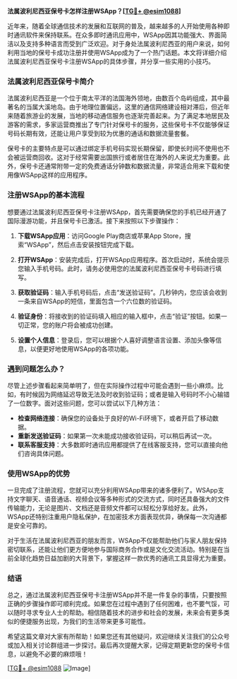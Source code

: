 **法属波利尼西亚保号卡怎样注册WSApp？[[TG💪+ @esim1088](https://t.me/s/esim1088)]**

近年来，随着全球通信技术的发展和互联网的普及，越来越多的人开始使用各种即时通讯软件来保持联系。在众多即时通讯应用中，WSApp因其功能强大、界面简洁以及支持多种语言而受到广泛欢迎。对于身处法属波利尼西亚的用户来说，如何利用当地的保号卡成功注册并使用WSApp成为了一个热门话题。本文将详细介绍法属波利尼西亚保号卡注册WSApp的具体步骤，并分享一些实用的小技巧。

### 法属波利尼西亚保号卡简介

法属波利尼西亚是一个位于南太平洋的法国海外领地，由数百个岛屿组成，其中最著名的当属大溪地岛。由于地理位置偏远，这里的通信网络建设相对滞后，但近年来随着旅游业的发展，当地的移动通信服务也逐渐完善起来。为了满足本地居民及游客的需求，多家运营商推出了专门针对保号卡的服务，这些保号卡不仅能够保证号码长期有效，还能让用户享受到较为优惠的通话和数据流量套餐。

保号卡的主要特点是可以通过绑定手机号码实现长期保留，即使长时间不使用也不会被运营商回收。这对于经常需要出国旅行或者居住在海外的人来说尤为重要。此外，保号卡还通常附带一定的免费通话分钟数和数据流量，非常适合用来下载和使用像WSApp这样的应用程序。

### 注册WSApp的基本流程

想要通过法属波利尼西亚保号卡注册WSApp，首先需要确保您的手机已经开通了国际漫游功能，并且保号卡已激活。接下来按照以下步骤操作：

1. **下载WSApp应用**：访问Google Play商店或苹果App Store，搜索“WSApp”，然后点击安装按钮完成下载。
   
2. **打开WSApp**：安装完成后，打开WSApp应用程序。首次启动时，系统会提示您输入手机号码。此时，请务必使用您的法属波利尼西亚保号卡号码进行填写。

3. **获取验证码**：输入手机号码后，点击“发送验证码”。几秒钟内，您应该会收到一条来自WSApp的短信，里面包含一个六位数的验证码。

4. **验证身份**：将接收到的验证码填入相应的输入框中，点击“验证”按钮。如果一切正常，您的账户将会被成功创建。

5. **设置个人信息**：登录后，您可以根据个人喜好调整语言设置、添加头像等信息，以便更好地使用WSApp的各项功能。

### 遇到问题怎么办？

尽管上述步骤看起来简单明了，但在实际操作过程中可能会遇到一些小麻烦。比如，有时候因为网络延迟导致无法及时收到验证码；或者是输入号码时不小心输错了一位数字。面对这些问题，您可以尝试以下几种方法：

- **检查网络连接**：确保您的设备处于良好的Wi-Fi环境下，或者开启了移动数据。
- **重新发送验证码**：如果第一次未能成功接收验证码，可以稍后再试一次。
- **联系客服支持**：大多数即时通讯应用都提供了在线客服支持，您可以直接向他们咨询具体问题。

### 使用WSApp的优势

一旦完成了注册流程，您就可以充分利用WSApp带来的诸多便利了。WSApp支持文字聊天、语音通话、视频会议等多种形式的交流方式，同时还具备强大的文件传输能力，无论是图片、文档还是音频文件都可以轻松分享给好友。此外，WSApp还特别注重用户隐私保护，在加密技术方面表现优异，确保每一次沟通都是安全可靠的。

对于生活在法属波利尼西亚的朋友而言，WSApp不仅能帮助他们与家人朋友保持密切联系，还能让他们更方便地参与国际商务合作或是文化交流活动。特别是在当前全球化趋势日益加剧的大背景下，掌握这样一款优秀的通讯工具显得尤为重要。

### 结语

总之，通过法属波利尼西亚保号卡注册WSApp并不是一件复杂的事情，只要按照正确的步骤操作即可顺利完成。如果您在过程中遇到了任何困难，也不要气馁，可以随时寻求专业人士的帮助。相信随着技术的进步和社会的发展，未来会有更多类似的便捷服务出现，为我们的生活带来更多可能性。

希望这篇文章对大家有所帮助！如果您还有其他疑问，欢迎继续关注我们的公众号或加入相关讨论群组进一步探讨。最后再次提醒大家，记得定期更新您的保号卡信息，以避免不必要的麻烦哦！

[[TG💪+ @esim1088](https://t.me/s/esim1088) ![Image](https://i.postimg.cc/4NQfJmqS/Snipaste-2025-05-13-00-14-12.png)]
